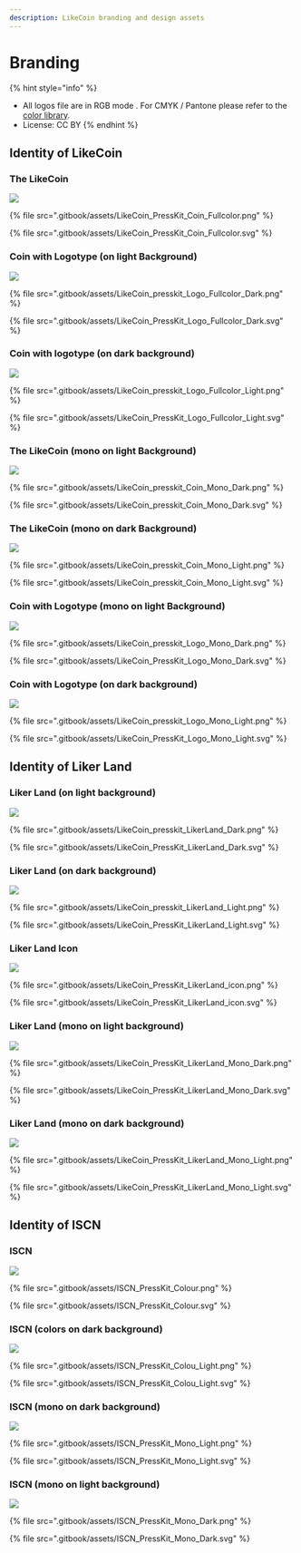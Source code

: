 ```yaml
---
description: LikeCoin branding and design assets
---
```


# Branding

{% hint style="info" %}
* All logos file are in RGB mode . For CMYK / Pantone please refer to the [color library](https://www.notion.so/Color-Library-445246d594cb4d0ab0d4b74a0eead343).
* License: CC BY
{% endhint %}

## Identity of LikeCoin

### The LikeCoin



![](.gitbook/assets/LikeCoin\_PressKit\_Coin\_Fullcolor\_200.png)

{% file src=".gitbook/assets/LikeCoin_PressKit_Coin_Fullcolor.png" %}

{% file src=".gitbook/assets/LikeCoin_PressKit_Coin_Fullcolor.svg" %}

### Coin with Logotype (on light Background)

![](.gitbook/assets/LikeCoin\_presskit\_Logo\_Fullcolor\_Dark\_200.png)

{% file src=".gitbook/assets/LikeCoin_presskit_Logo_Fullcolor_Dark.png" %}

{% file src=".gitbook/assets/LikeCoin_PressKit_Logo_Fullcolor_Dark.svg" %}

### Coin with logotype (on dark background)

![](.gitbook/assets/LikeCoin\_presskit\_Logo\_Fullcolor\_Light\_200.png)

{% file src=".gitbook/assets/LikeCoin_presskit_Logo_Fullcolor_Light.png" %}

{% file src=".gitbook/assets/LikeCoin_PressKit_Logo_Fullcolor_Light.svg" %}

### The LikeCoin (mono on light Background)

![](.gitbook/assets/LikeCoin\_presskit\_Coin\_Mono\_Dark\_200.png)

{% file src=".gitbook/assets/LikeCoin_presskit_Coin_Mono_Dark.png" %}

{% file src=".gitbook/assets/LikeCoin_presskit_Coin_Mono_Dark.svg" %}

### The LikeCoin (mono on dark Background)

![](.gitbook/assets/LikeCoin\_presskit\_Coin\_Mono\_Light\_200.png)

{% file src=".gitbook/assets/LikeCoin_presskit_Coin_Mono_Light.png" %}

{% file src=".gitbook/assets/LikeCoin_presskit_Coin_Mono_Light.svg" %}

### Coin with Logotype (mono on light Background)

![](.gitbook/assets/LikeCoin\_presskit\_Logo\_Mono\_Dark\_200.png)

{% file src=".gitbook/assets/LikeCoin_presskit_Logo_Mono_Dark.png" %}

{% file src=".gitbook/assets/LikeCoin_PressKit_Logo_Mono_Dark.svg" %}

### Coin with Logotype (on dark background)

![](.gitbook/assets/LikeCoin\_presskit\_Logo\_Mono\_Light\_200.png)

{% file src=".gitbook/assets/LikeCoin_presskit_Logo_Mono_Light.png" %}

{% file src=".gitbook/assets/LikeCoin_PressKit_Logo_Mono_Light.svg" %}

## Identity of Liker Land

### Liker Land (on light background)

![](.gitbook/assets/LikeCoin\_presskit\_LikerLand\_Dark\_200.png)

{% file src=".gitbook/assets/LikeCoin_presskit_LikerLand_Dark.png" %}

{% file src=".gitbook/assets/LikeCoin_PressKit_LikerLand_Dark.svg" %}

### Liker Land (on dark background)

![](.gitbook/assets/LikeCoin\_presskit\_LikerLand\_Light\_200.png)

{% file src=".gitbook/assets/LikeCoin_presskit_LikerLand_Light.png" %}

{% file src=".gitbook/assets/LikeCoin_PressKit_LikerLand_Light.svg" %}

### Liker Land Icon

![](.gitbook/assets/LikeCoin\_PressKit\_LikerLand\_icon\_200.png)

{% file src=".gitbook/assets/LikeCoin_PressKit_LikerLand_icon.png" %}

{% file src=".gitbook/assets/LikeCoin_PressKit_LikerLand_icon.svg" %}

### Liker Land (mono on light background)

![](.gitbook/assets/LikeCoin\_PressKit\_LikerLand\_Mono\_Dark\_200.png)

{% file src=".gitbook/assets/LikeCoin_PressKit_LikerLand_Mono_Dark.png" %}

{% file src=".gitbook/assets/LikeCoin_PressKit_LikerLand_Mono_Dark.svg" %}

### Liker Land (mono on dark background)

![](.gitbook/assets/LikeCoin\_PressKit\_LikerLand\_Mono\_Light\_200.png)

{% file src=".gitbook/assets/LikeCoin_PressKit_LikerLand_Mono_Light.png" %}

{% file src=".gitbook/assets/LikeCoin_PressKit_LikerLand_Mono_Light.svg" %}

## Identity of ISCN

### ISCN

![](.gitbook/assets/ISCN\_PressKit\_Colour\_200.png)

{% file src=".gitbook/assets/ISCN_PressKit_Colour.png" %}

{% file src=".gitbook/assets/ISCN_PressKit_Colour.svg" %}

### ISCN (colors on dark background)

![](.gitbook/assets/ISCN\_PressKit\_Colou\_Light\_200.png)

{% file src=".gitbook/assets/ISCN_PressKit_Colou_Light.png" %}

{% file src=".gitbook/assets/ISCN_PressKit_Colou_Light.svg" %}

### ISCN (mono on dark background)

![](.gitbook/assets/ISCN\_PressKit\_Mono\_Light\_200.png)

{% file src=".gitbook/assets/ISCN_PressKit_Mono_Light.png" %}

{% file src=".gitbook/assets/ISCN_PressKit_Mono_Light.svg" %}

### ISCN (mono on light background)

![](.gitbook/assets/ISCN\_PressKit\_Mono\_Dark\_200.png)

{% file src=".gitbook/assets/ISCN_PressKit_Mono_Dark.png" %}

{% file src=".gitbook/assets/ISCN_PressKit_Mono_Dark.svg" %}

